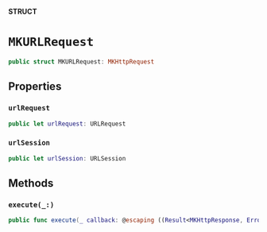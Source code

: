**STRUCT**

# `MKURLRequest`

```swift
public struct MKURLRequest: MKHttpRequest
```

## Properties
### `urlRequest`

```swift
public let urlRequest: URLRequest
```

### `urlSession`

```swift
public let urlSession: URLSession
```

## Methods
### `execute(_:)`

```swift
public func execute(_ callback: @escaping ((Result<MKHttpResponse, Error>) -> Void))
```
